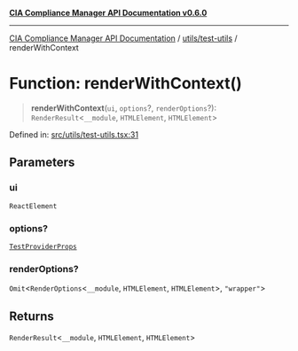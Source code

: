 [**CIA Compliance Manager API Documentation v0.6.0**](../../../README.md)

***

[CIA Compliance Manager API Documentation](../../../modules.md) / [utils/test-utils](../README.md) / renderWithContext

# Function: renderWithContext()

> **renderWithContext**(`ui`, `options`?, `renderOptions`?): `RenderResult`\<`__module`, `HTMLElement`, `HTMLElement`\>

Defined in: [src/utils/test-utils.tsx:31](https://github.com/Hack23/cia-compliance-manager/blob/ca083b463223765b22422b66b3a43930241849bd/src/utils/test-utils.tsx#L31)

## Parameters

### ui

`ReactElement`

### options?

[`TestProviderProps`](../interfaces/TestProviderProps.md)

### renderOptions?

`Omit`\<`RenderOptions`\<`__module`, `HTMLElement`, `HTMLElement`\>, `"wrapper"`\>

## Returns

`RenderResult`\<`__module`, `HTMLElement`, `HTMLElement`\>
